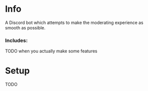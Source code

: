 # Info
A Discord bot which attempts to make the moderating experience as smooth as possible. <br>

### Includes: 
TODO when you actually make some features

# Setup
TODO 


